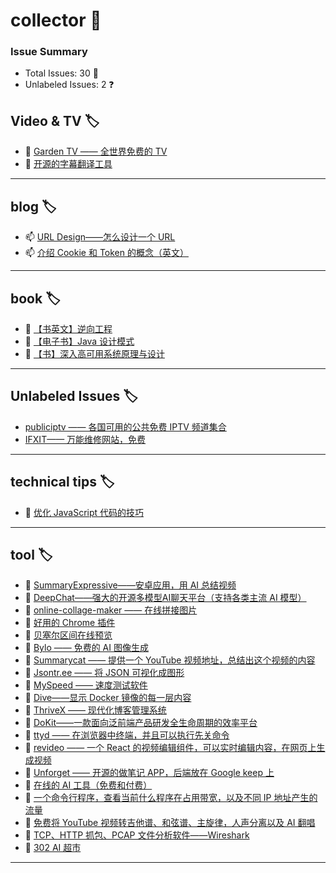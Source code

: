 # collector 📖
### Issue Summary
- Total Issues: 30 📝
- Unlabeled Issues: 2 ❓

## Video & TV 🏷️
- 🎃 [Garden TV ——  全世界免费的 TV](https://github.com/dengaye/collector/issues/39)
- 🎃 [开源的字幕翻译工具](https://github.com/dengaye/collector/issues/38)

---

## blog 🏷️
- 📫 [URL Design——怎么设计一个 URL](https://github.com/dengaye/collector/issues/43)
- 📫 [介绍 Cookie 和 Token 的概念（英文）](https://github.com/dengaye/collector/issues/15)

---

## book 🏷️
- 🎅 [【书英文】逆向工程](https://github.com/dengaye/collector/issues/37)
- 🎅 [【电子书】Java 设计模式](https://github.com/dengaye/collector/issues/36)
- 🎅 [【书】深入高可用系统原理与设计](https://github.com/dengaye/collector/issues/31)

---

## Unlabeled Issues 🏷️
-  [publiciptv —— 各国可用的公共免费 IPTV 频道集合](https://github.com/dengaye/collector/issues/35)
-  [IFXIT—— 万能维修网站，免费](https://github.com/dengaye/collector/issues/34)

---

## technical tips 🏷️
- 🛀 [优化 JavaScript 代码的技巧 ](https://github.com/dengaye/collector/issues/23)

---

## tool 🏷️
- 🍃 [SummaryExpressive——安卓应用，用 AI 总结视频](https://github.com/dengaye/collector/issues/42)
- 🍃 [DeepChat——强大的开源多模型AI聊天平台（支持各类主流 AI 模型）](https://github.com/dengaye/collector/issues/41)
- 🍃 [online-collage-maker —— 在线拼接图片](https://github.com/dengaye/collector/issues/40)
- 🍃 [好用的 Chrome 插件](https://github.com/dengaye/collector/issues/33)
- 🍃 [贝塞尔区间在线预览](https://github.com/dengaye/collector/issues/32)
- 🍃 [Bylo —— 免费的 AI 图像生成](https://github.com/dengaye/collector/issues/30)
- 🍃 [Summarycat —— 提供一个 YouTube 视频地址，总结出这个视频的内容](https://github.com/dengaye/collector/issues/29)
- 🍃 [Jsontr.ee —— 将 JSON 可视化成图形](https://github.com/dengaye/collector/issues/28)
- 🍃 [MySpeed —— 速度测试软件](https://github.com/dengaye/collector/issues/27)
- 🍃 [Dive——显示 Docker 镜像的每一层内容](https://github.com/dengaye/collector/issues/26)
- 🍃 [ThriveX —— 现代化博客管理系统](https://github.com/dengaye/collector/issues/25)
- 🍃 [DoKit——一款面向泛前端产品研发全生命周期的效率平台](https://github.com/dengaye/collector/issues/24)
- 🍃 [ttyd —— 在浏览器中终端，并且可以执行先关命令](https://github.com/dengaye/collector/issues/22)
- 🍃 [revideo —— 一个 React 的视频编辑组件，可以实时编辑内容，在网页上生成视频](https://github.com/dengaye/collector/issues/21)
- 🍃 [Unforget —— 开源的做笔记 APP，后端放在 Google keep 上](https://github.com/dengaye/collector/issues/20)
- 🍃 [在线的 AI 工具（免费和付费）](https://github.com/dengaye/collector/issues/19)
- 🍃 [一个命令行程序，查看当前什么程序在占用带宽，以及不同 IP 地址产生的流量](https://github.com/dengaye/collector/issues/18)
- 🍃 [免费将 YouTube 视频转吉他谱、和弦谱、主旋律，人声分离以及 AI 翻唱](https://github.com/dengaye/collector/issues/17)
- 🍃 [TCP、HTTP 抓包、PCAP 文件分析软件——Wireshark](https://github.com/dengaye/collector/issues/16)
- 🍃 [302 AI 超市](https://github.com/dengaye/collector/issues/14)

---

